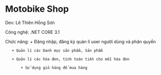 # Motobike Shop

Dev: Lê Thiên Hồng Sơn

Công nghệ: .NET CORE 3.1

Chức năng:
	   + Đăng nhập, đăng ký  quản lí user người dùng và phân quyền

	   + Quản lí các Danh mục sản phẩm, Sản phẩm

	   + Quản lí các hóa đơn, tính toán tiền cho mỗi hóa đơn
	   
           + Sử dụng giỏ hàng để mua hàng